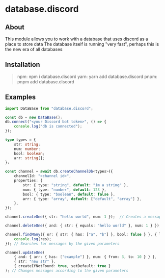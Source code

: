 # database.discord

## About
This module allows you to work with a database that uses discord as a place to store data
The database itself is running "very fast", perhaps this is the new era of all databases

## Installation
> npm: npm i database.discord
yarn: yarn add database.discord
pnpm: pnpm add database.discord

## Examples
```typescript
import DataBase from "database.discord";

const db = new DataBase();
db.connect("<your Discord bot token>", () => {
    console.log("db is connected");
});

type types = {
    str: string;
    num: number;
    bool: boolean;
    arr: string[];
};

const channel = await db.createChannelDb<types>({
    channelId: "<channel id>",
    properties: {
        str: { type: "string", default: "im a string" },
        num: { type: "number", default: 123 },
        bool: { type: "boolean", default: false },
        arr: { type: "array", default: ["default", "array"] },
    },
});

channel.createOne({ str: "hello world", num: 1 });  // Сreates a message with the given parameters

channel.deleteOne({ and: { str: { equals: "hello world" }, num: 1 } }); //Deletes the message by the given filter

channel.findMany({ or: { str: { has: ["a", "b"] }, bool: false } }, { limit: 3 }).then((res) => {
    console.log(res);
}); // Searches for messages by the given parameters

channel.updateOne(
    { and: { arr: { has: ["example"] }, num: { from: 3, to: 10 } } },
    { str: "new str" },
    { createIfNotFound: true, setDefault: true }
); // Сhanges messages according to the given parameters
```